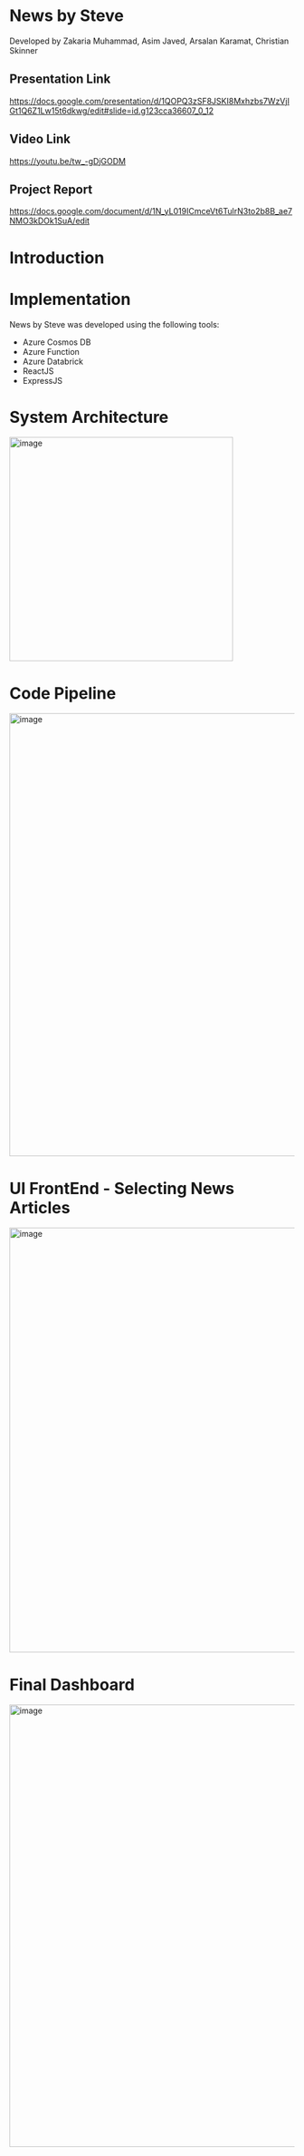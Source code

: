 # News by Steve
Developed by Zakaria Muhammad, Asim Javed, Arsalan Karamat, Christian Skinner

## Presentation Link 
https://docs.google.com/presentation/d/1QOPQ3zSF8JSKI8Mxhzbs7WzVjIGt1Q6Z1Lw15t6dkwg/edit#slide=id.g123cca36607_0_12

## Video Link
https://youtu.be/tw_-gDjGODM

## Project Report
https://docs.google.com/document/d/1N_yL019ICmceVt6TulrN3to2b8B_ae7NMO3kDOk1SuA/edit

# Introduction

# Implementation
News by Steve was developed using the following tools: 
<br>
* Azure Cosmos DB
* Azure Function
* Azure Databrick
* ReactJS
* ExpressJS

# System Architecture
<img width="395" alt="image" src="https://user-images.githubusercontent.com/90468696/162877003-3ac122cb-987f-40e2-8721-754c8e1811a4.png">

# Code Pipeline
<img width="781" alt="image" src="https://user-images.githubusercontent.com/90468696/162876950-c947e1e0-deb4-4836-95ff-4df216b77f5e.png">

# UI FrontEnd - Selecting News Articles
<img width="749" alt="image" src="https://user-images.githubusercontent.com/90468696/162877124-984dc8c2-dcc6-49f6-90f8-17f4eebffab7.png">

# Final Dashboard
<img width="780" alt="image" src="https://user-images.githubusercontent.com/90468696/162877172-c8843cd0-661b-4ca2-a046-d5de551cfb2f.png">


